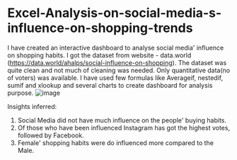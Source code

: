 # Excel-Analysis-on-social-media-s-influence-on-shopping-trends
I have created an interactive dashboard to analyse social media' influence on shopping habits. I got the dataset from website - data.world (https://data.world/ahalps/social-influence-on-shopping).
The dataset was quite clean and not much of cleaning was needed. Only quantitative data(no of voters) was available. I have used few formulas like Averageif, nestedif, sumif and xlookup and several charts to create dashboard for analysis purpose.
![image](https://github.com/ShikhaYadav123/Excel---Analysis-on-social-media-s-influence-on-shopping-trends/assets/121245073/67e69a16-35e7-459c-a16a-8ae0fa6f5c61)

Insights inferred:
1. Social Media did not have much influence on the people' buying habits. 
2. Of those who have been influenced Instagram has got the highest votes, followed by Facebook.
3. Female' shopping habits were do influenced more compared to the Male.
